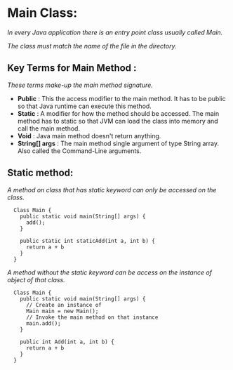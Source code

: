 # Main Class: 

_In every Java application there is an entry point class usually called Main._ 

_The class must match the name of the file in the directory._ 

## Key Terms for Main Method :
  _These terms make-up the main method signature._

 - **Public** : This the access modifier to the main method. It has to be public so that Java runtime can execute this method.
 - **Static** : A modifier for how the method should be accessed. The main method has to static so that JVM can load the class into memory and call the main method.
 - **Void** : Java main method doesn't return anything. 
 - **String[] args** : The main method single argument of type String array. Also called the Command-Line arguments.



## Static method: 
  _A method on class that has static  keyword can only be accessed on the class._
  


  ```
    Class Main { 
      public static void main(String[] args) {
        add();
      }

      public static int staticAdd(int a, int b) {
        return a + b
      }
    }
  ```

  _A method without the static keyword can be access on the instance  of object of that class._

  ```
    Class Main { 
      public static void main(String[] args) {
        // Create an instance of
        Main main = new Main();
        // Invoke the main method on that instance
        main.add();
      }

      public int Add(int a, int b) {
        return a + b
      }
    }
  ```
